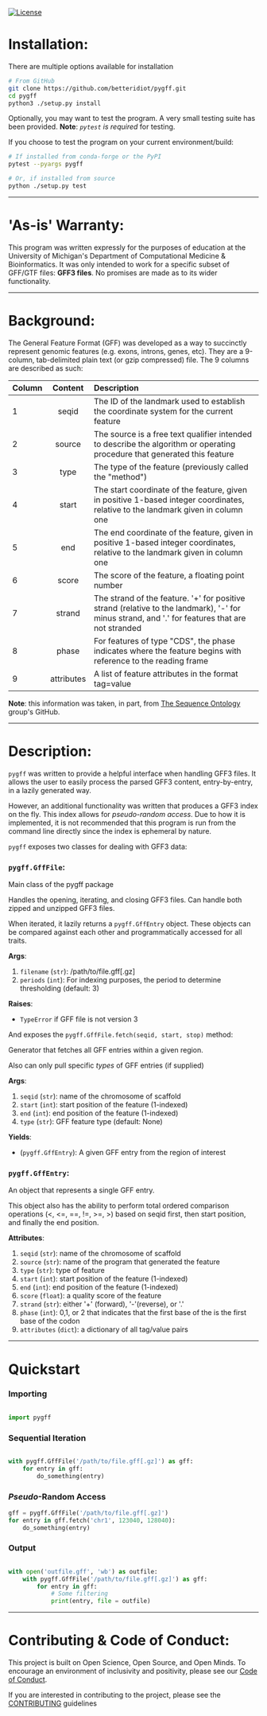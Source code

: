 [![License](https://img.shields.io/badge/License-BSD%203--Clause-blue.svg)](https://github.com/betteridiot/pygff/blob/master/LICENSE) 
</br>

# Installation:

There are multiple options available for installation

```bash
# From GitHub
git clone https://github.com/betteridiot/pygff.git
cd pygff
python3 ./setup.py install

```

Optionally, you may want to test the program. A very small testing suite has been
provided. **Note**: *`pytest` is required* for testing.

If you choose to test the program on your current environment/build:

```bash
# If installed from conda-forge or the PyPI
pytest --pyargs pygff

# Or, if installed from source
python ./setup.py test

```

---
# 'As-is' Warranty:
This program was written expressly for the purposes of education at the University
of Michigan's Department of Computational Medicine & Bioinformatics. It was only
intended to work for a specific subset of GFF/GTF files: **GFF3 files**. No promises are
made as to its wider functionality.

---
# Background:
The General Feature Format (GFF) was developed as a way to succinctly represent
genomic features (e.g. exons, introns, genes, etc). They are a 9-column, tab-delimited
plain text (or gzip compressed) file. The 9 columns are described as such:

| Column | Content | Description |
| :----- | :-----: | :---------- |
| 1 | seqid | The ID of the landmark used to establish the coordinate system for the current feature |
| 2 | source | The source is a free text qualifier intended to describe the algorithm or operating procedure that generated this feature |
| 3 | type | The type of the feature (previously called the "method") |
| 4 | start | The start coordinate of the feature, given in positive 1-based integer coordinates, relative to the landmark given in column one |
| 5 | end | The end coordinate of the feature, given in positive 1-based integer coordinates, relative to the landmark given in column one |
| 6 | score | The score of the feature, a floating point number |
| 7 | strand | The strand of the feature. '+' for positive strand (relative to the landmark), '-' for minus strand, and '.' for features that are not stranded |
| 8 | phase | For features of type "CDS", the phase indicates where the feature begins with reference to the reading frame |
| 9 | attributes | A list of feature attributes in the format tag=value |

**Note**: this information was taken, in part, from [The Sequence Ontology](https://github.com/The-Sequence-Ontology/Specifications/blob/master/gff3.md) group's GitHub.

---
# Description:
`pygff` was written to provide a helpful interface when handling GFF3 files. It 
allows the user to easily process the parsed GFF3 content, entry-by-entry, in a 
lazily generated way.

However, an additional functionality was written that produces a GFF3 index 
on the fly. This index allows for *pseudo-random access*. Due to how it is implemented, 
it is not recommended that this program is run from the command line directly since
the index is ephemeral by nature.

`pygff` exposes two classes for dealing with GFF3 data:

### `pygff.GffFile`:
Main class of the pygff package

Handles the opening, iterating, and closing GFF3 files. Can handle both
zipped and unzipped GFF3 files.

When iterated, it lazily returns a `pygff.GffEntry` object. These objects
can be compared against each other and programmatically accessed for all traits.

**Args**:
1. `filename` (`str`): /path/to/file.gff[.gz]
2. `periods` (`int`): For indexing purposes, the period to determine thresholding (default: 3)

**Raises**:
* `TypeError` if GFF file is not version 3

And exposes the `pygff.GffFile.fetch(seqid, start, stop)` method:

Generator that fetches all GFF entries within a given region. 

Also can only pull specific *types* of GFF entries (if supplied)

**Args**:
1. `seqid` (`str`): name of the chromosome of scaffold
2. `start` (`int`): start position of the feature (1-indexed)
3. `end` (`int`): end position of the feature (1-indexed)
4. `type` (`str`): GFF feature type (default: None)

**Yields**:
* (`pygff.GffEntry`): A given GFF entry from the region of interest

### `pygff.GffEntry`:
An object that represents a single GFF entry. 

This object also has the ability to perform total ordered comparison
operations (<, <=, ==, !=, >=, >) based on seqid first, then start
position, and finally the end position.

**Attributes**:
1. `seqid` (`str`): name of the chromosome of scaffold</br>
2. `source` (`str`): name of the program that generated the feature</br>
3. `type` (`str`): type of feature</br>
4. `start` (`int`): start position of the feature (1-indexed)</br>
5. `end` (`int`): end position of the feature (1-indexed)</br>
6. `score` (`float`): a quality score of the feature</br>
7. `strand` (`str`): either '+' (forward), '-'(reverse), or '.'</br>
8. `phase` (`int`): 0,1, or 2 that indicates that the first base of the is the first base of the codon</br>
9. `attributes` (`dict`): a dictionary of all tag/value pairs</br>

---
# Quickstart

### Importing

```python

import pygff

```

### Sequential Iteration

```python

with pygff.GffFile('/path/to/file.gff[.gz]') as gff:
    for entry in gff:
        do_something(entry)

```

### *Pseudo*-Random Access

```python
gff = pygff.GffFile('/path/to/file.gff[.gz]')
for entry in gff.fetch('chr1', 123040, 128040):
    do_something(entry)

```

### Output

```python

with open('outfile.gff', 'wb') as outfile:
    with pygff.GffFile('/path/to/file.gff[.gz]') as gff:
        for entry in gff:
            # Some filtering
            print(entry, file = outfile)

```

---
# Contributing & Code of Conduct:
This project is built on Open Science, Open Source, and Open Minds. To encourage
an environment of inclusivity and positivity, please see our [Code of Conduct](https://github.com/betteridiot/pygff/blob/master/CODE_OF_CONDUCT.md).

If you are interested in contributing to the project, please see the [CONTRIBUTING](https://github.com/betteridiot/pygff/blob/master/CONTRIBUTING.md) guidelines
